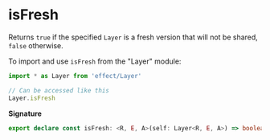 # isFresh

Returns `true` if the specified `Layer` is a fresh version that will not be
shared, `false` otherwise.

To import and use `isFresh` from the "Layer" module:

```ts
import * as Layer from 'effect/Layer'

// Can be accessed like this
Layer.isFresh
```

**Signature**

```ts
export declare const isFresh: <R, E, A>(self: Layer<R, E, A>) => boolean
```
